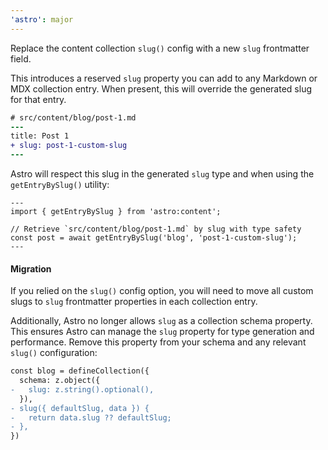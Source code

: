 ```yaml
---
'astro': major
---
```


Replace the content collection `slug()` config with a new `slug` frontmatter field.

This introduces a reserved `slug` property you can add to any Markdown or MDX collection entry. When present, this will override the generated slug for that entry.

```diff
# src/content/blog/post-1.md
---
title: Post 1
+ slug: post-1-custom-slug
---
```

Astro will respect this slug in the generated `slug` type and when using the `getEntryBySlug()` utility:

```astro
---
import { getEntryBySlug } from 'astro:content';

// Retrieve `src/content/blog/post-1.md` by slug with type safety
const post = await getEntryBySlug('blog', 'post-1-custom-slug');
---
```

#### Migration

If you relied on the `slug()` config option, you will need to move all custom slugs to `slug` frontmatter properties in each collection entry.

Additionally, Astro no longer allows `slug` as a collection schema property. This ensures Astro can manage the `slug` property for type generation and performance. Remove this property from your schema and any relevant `slug()` configuration:

```diff
const blog = defineCollection({
  schema: z.object({
-   slug: z.string().optional(),
  }),
- slug({ defaultSlug, data }) {
-   return data.slug ?? defaultSlug;
- },
})
```
